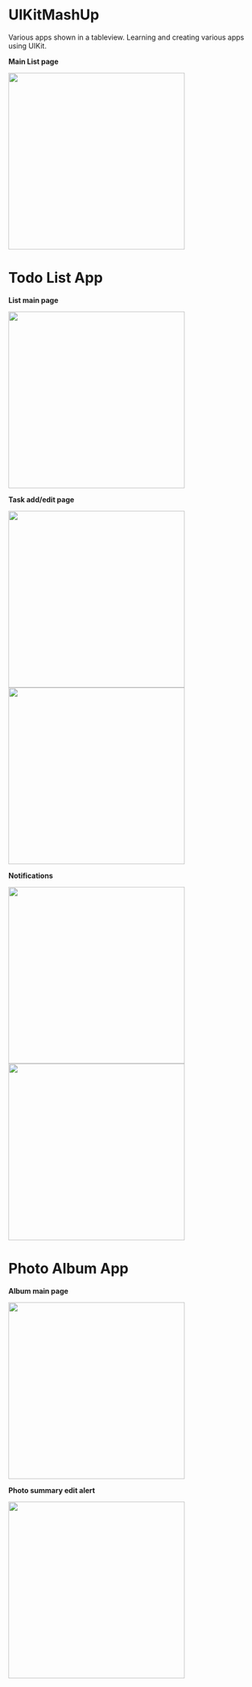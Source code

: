 # UIKitMashUp
Various apps shown in a tableview. Learning and creating various apps using UIKit.

<b>Main List page</b>

<img src="https://github.com/hanjustin/UIKitMashUp/blob/master/Screenshots/MainScreen.jpg" width="350">



# Todo List App
<b>List main page</b>

<img src="https://github.com/hanjustin/UIKitMashUp/blob/master/Screenshots/TaskListPage.jpg" width="350">

<b>Task add/edit page</b>

<img src="https://github.com/hanjustin/UIKitMashUp/blob/master/Screenshots/TaskAddPage.jpg" width="350"> <img src="https://github.com/hanjustin/UIKitMashUp/blob/master/Screenshots/TaskEditPage.jpg" width="350">

<b>Notifications</b>

<img src="https://github.com/hanjustin/UIKitMashUp/blob/master/Screenshots/Notification1.jpg" width="350"> <img src="https://github.com/hanjustin/UIKitMashUp/blob/master/Screenshots/Notification2.jpg" width="350">

# Photo Album App

<b>Album main page</b>

<img src="https://github.com/hanjustin/UIKitMashUp/blob/master/Screenshots/AlbumMain.jpg" width="350">

<b>Photo summary edit alert</b>

<img src="https://github.com/hanjustin/UIKitMashUp/blob/master/Screenshots/AlbumPhotoEdit.jpg" width="350">

